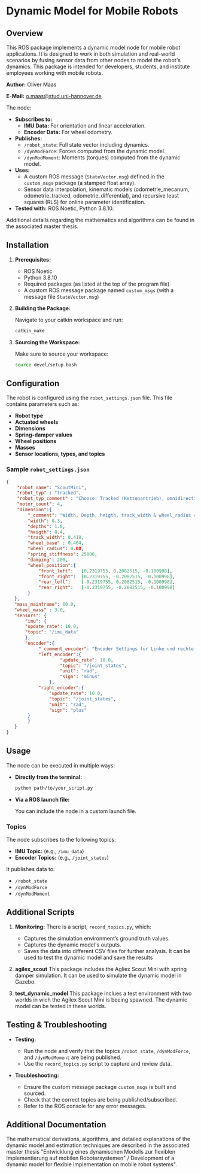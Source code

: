 # Dynamic Model for Mobile Robots
## Overview

This ROS package implements a dynamic model node for mobile robot applications. It is designed to work in both simulation and real-world scenarios by fusing sensor data from other nodes to model the robot's dynamics. This package is intended for developers, students, and institute employees working with mobile robots.

**Author:** Oliver Maas

**E-Mail:** o.maas@stud.uni-hannover.de

The node:
- **Subscribes to:**
  - **IMU Data:** For orientation and linear acceleration.
  - **Encoder Data:** For wheel odometry.
- **Publishes:**
  - `/robot_state`: Full state vector including dynamics.
  - `/dynModForce`: Forces computed from the dynamic model.
  - `/dynModMoment`: Moments (torques) computed from the dynamic model.
- **Uses:** 
  - A custom ROS message (`StateVector.msg`) defined in the `custom_msgs` package (a stamped float array).
  - Sensor data interpolation, kinematic models (odometrie_mecanum, odometrie_tracked, odometrie_differential), and recursive least squares (RLS) for online parameter identification.
- **Tested with:** ROS Noetic, Python 3.8.10.

Additional details regarding the mathematics and algorithms can be found in the associated master thesis.

## Installation

1. **Prerequisites:**
   - ROS Noetic
   - Python 3.8.10
   - Required packages (as listed at the top of the program file)
   - A custom ROS message package named `custom_msgs` (with a message file `StateVector.msg`)

2. **Building the Package:**

   Navigate to your catkin workspace and run:

   ```bash
   catkin_make
   ```

3. **Sourcing the Workspace:**

   Make sure to source your workspace:

   ```bash
   source devel/setup.bash
   ```

## Configuration

The robot is configured using the `robot_settings.json` file. This file contains parameters such as:
- **Robot type**
- **Actuated wheels**
- **Dimensions**
- **Spring-damper values**
- **Wheel positions**
- **Masses**
- **Sensor locations, types, and topics**

### Sample `robot_settings.json`


```json
{
    "robot_name": "ScoutMini",  
    "robot_typ" : "tracked", 
    "robot_typ_comment" : "Choose: Tracked (Kettenantrieb), omnidirectional, differential",
    "motor_count": 4,      
    "dimension":{
        "_comment": "Width, Depth, heigth, track_width & wheel_radius = [m]; spring_stiffness = [N/m]; damping = [Nsm]",
        "width": 0.3,
        "depths": 1.0,
        "heigth": 0.4,
        "track_width": 0.418,
        "wheel_base" : 0.464,
        "wheel_radius": 0.08,
        "spring_stiffness": 25000,
        "damping": 200,
        "wheel_position":{
            "front_left":   [0.2319755, 0.2082515, -0.100998],
            "front_right":  [0.2319755, -0.2082515, -0.100998],
            "rear_left":    [-0.2319755, 0.2082515, -0.100998],
            "rear_right":   [-0.2319755, -0.2082515, -0.100998]
        }
   },
   "mass_mainframe": 60.0, 
   "wheel_mass" : 3.0,    
   "sensors": {
       "imu": {
       "update_rate": 10.0,
       "topic": "/imu_data"
       },
       "encoder":{
            "_comment_encoder": "Encoder Settings für Linke und rechte Seite. Mögliche Einheiten: Winkelgeschwindigkeit rad/s, ",
            "left_encoder":{
                    "update_rate": 10.0,
                    "topic": "/joint_states",
                    "unit": "rad",
                    "sign": "minus"
                },
            "right_encoder":{
                "update_rate": 10.0,
                "topic": "/joint_states",
                "unit": "rad",
                "sign": "plus"
        }
        }
   }
}
```

## Usage

The node can be executed in multiple ways:

- **Directly from the terminal:**

  ```bash
  python path/to/your_script.py
  ```

- **Via a ROS launch file:**

  You can include the node in a custom launch file.  

### Topics

The node subscribes to the following topics:
- **IMU Topic:** (e.g., `/imu_data`)
- **Encoder Topics:** (e.g., `/joint_states`)

It publishes data to:
- `/robot_state`
- `/dynModForce`
- `/dynModMoment`

## Additional Scripts

1. **Monitoring:**
    There is a script, `record_topics.py`, which:
    - Captures the simulation environment’s ground truth values.
    - Captures the dynamic model's outputs.
    - Saves the data into different CSV files for further analysis.
    It can be used to test the dynamic model and save the results

2. **agilex_scout**
    This package includes the Agliex Scout Mini with spring damper simulation.
    It can be used to simulate the dynamic model in Gazebo. 

3. **test_dynamic_model**
    This package inclues a test environment with two worlds in wich the Agilex Scout Mini is beeing spawned. The dynamic model can be tested in these worlds.


## Testing & Troubleshooting

- **Testing:**
  - Run the node and verify that the topics `/robot_state`, `/dynModForce`, and `/dynModMoment` are being published.
  - Use the `record_topics.py` script to capture and review data.

- **Troubleshooting:**
  - Ensure the custom message package `custom_msgs` is built and sourced.
  - Check that the correct topics are being published/subscribed.
  - Refer to the ROS console for any error messages.

## Additional Documentation

The mathematical derivations, algorithms, and detailed explanations of the dynamic model and estimation techniques are described in the associated master thesis "Entwicklung eines dynamischen Modells zur flexiblen Implementierung auf mobilen
Robotersystemen" / Development of a dynamic model for flexible implementation on mobile robot systems".

